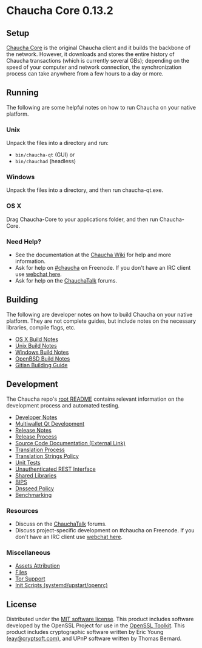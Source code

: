 Chaucha Core 0.13.2
=====================

Setup
---------------------
[Chaucha Core](http://chaucha.org/en/download) is the original Chaucha client and it builds the backbone of the network. However, it downloads and stores the entire history of Chaucha transactions (which is currently several GBs); depending on the speed of your computer and network connection, the synchronization process can take anywhere from a few hours to a day or more.

Running
---------------------
The following are some helpful notes on how to run Chaucha on your native platform.

### Unix

Unpack the files into a directory and run:

- `bin/chaucha-qt` (GUI) or
- `bin/chauchad` (headless)

### Windows

Unpack the files into a directory, and then run chaucha-qt.exe.

### OS X

Drag Chaucha-Core to your applications folder, and then run Chaucha-Core.

### Need Help?

* See the documentation at the [Chaucha Wiki](https://chaucha.info/)
for help and more information.
* Ask for help on [#chaucha](http://webchat.freenode.net?channels=chaucha) on Freenode. If you don't have an IRC client use [webchat here](http://webchat.freenode.net?channels=chaucha).
* Ask for help on the [ChauchaTalk](https://chauchatalk.io/) forums.

Building
---------------------
The following are developer notes on how to build Chaucha on your native platform. They are not complete guides, but include notes on the necessary libraries, compile flags, etc.

- [OS X Build Notes](build-osx.md)
- [Unix Build Notes](build-unix.md)
- [Windows Build Notes](build-windows.md)
- [OpenBSD Build Notes](build-openbsd.md)
- [Gitian Building Guide](gitian-building.md)

Development
---------------------
The Chaucha repo's [root README](/README.md) contains relevant information on the development process and automated testing.

- [Developer Notes](developer-notes.md)
- [Multiwallet Qt Development](multiwallet-qt.md)
- [Release Notes](release-notes.md)
- [Release Process](release-process.md)
- [Source Code Documentation (External Link)](https://dev.visucore.com/bitcoin/doxygen/)
- [Translation Process](translation_process.md)
- [Translation Strings Policy](translation_strings_policy.md)
- [Unit Tests](unit-tests.md)
- [Unauthenticated REST Interface](REST-interface.md)
- [Shared Libraries](shared-libraries.md)
- [BIPS](bips.md)
- [Dnsseed Policy](dnsseed-policy.md)
- [Benchmarking](benchmarking.md)

### Resources
* Discuss on the [ChauchaTalk](https://chauchatalk.io/) forums.
* Discuss project-specific development on #chaucha on Freenode. If you don't have an IRC client use [webchat here](http://webchat.freenode.net/?channels=chaucha).

### Miscellaneous
- [Assets Attribution](assets-attribution.md)
- [Files](files.md)
- [Tor Support](tor.md)
- [Init Scripts (systemd/upstart/openrc)](init.md)

License
---------------------
Distributed under the [MIT software license](http://www.opensource.org/licenses/mit-license.php).
This product includes software developed by the OpenSSL Project for use in the [OpenSSL Toolkit](https://www.openssl.org/). This product includes
cryptographic software written by Eric Young ([eay@cryptsoft.com](mailto:eay@cryptsoft.com)), and UPnP software written by Thomas Bernard.
